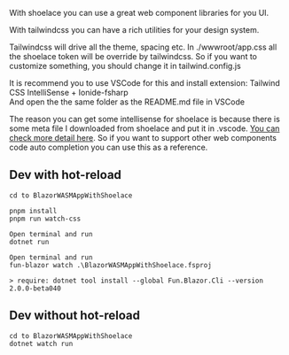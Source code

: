 With shoelace you can use a great web component libraries for you UI.

With tailwindcss you can have a rich utilities for your design system.


Tailwindcss will drive all the theme, spacing etc. In ./wwwroot/app.css all the shoelace token will be override by tailwindcss. So if you want to customize something, you should change it in tailwind.config.js


It is recommend you to use VSCode for this and install extension: Tailwind CSS IntelliSense + Ionide-fsharp \
And open the the same folder as the README.md file in VSCode 

The reason you can get some intellisense for shoelace is because there is some meta file I downloaded from shoelace and put it in .vscode. [You can check more detail here](https://shoelace.style/getting-started/usage?id=code-completion). So if you want to support other web components code auto completion you can use this as a reference.


## Dev with hot-reload

    cd to BlazorWASMAppWithShoelace

    pnpm install
    pnpm run watch-css

    Open terminal and run
    dotnet run

    Open terminal and run
    fun-blazor watch .\BlazorWASMAppWithShoelace.fsproj

    > require: dotnet tool install --global Fun.Blazor.Cli --version 2.0.0-beta040


## Dev without hot-reload

    cd to BlazorWASMAppWithShoelace
    dotnet watch run

